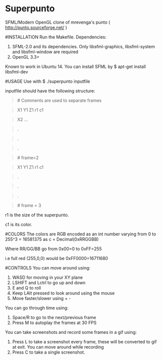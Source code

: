 # Superpunto
SFML/Modern OpenGL clone of mrevenga's punto ( http://punto.sourceforge.net/ )

#INSTALLATION
Run the Makefile.
Dependencies:

1. SFML-2.0 and its dependencies. Only libsfml-graphics, libsfml-system and libsfml-window are required
2. OpenGL 3.3+

Known to work in Ubuntu 14. You can install SFML by $ apt-get install libsfml-dev

#USAGE
Use with $ ./superpunto inputfile

inputfile should have the following structure:
>\# Comments are used to separate frames

>X1 Y1 Z1 r1 c1

>X2 ...

>.

>.

>.

>\# frame=2

>X1 Y1 Z1 r1 c1

>.

>.

>.

>\# frame = 3

r1 is the size of the superpunto.

c1 is its color.

#COLORS
The colors are RGB encoded as an int number varying from 0 to 255^3 = 16581375 as c = Decimal(0xRRGGBB)

Where RR/GG/BB go from 0x00=0 to 0xFF=255

i.e full red (255,0,0) would be 0xFF0000=16711680

#CONTROLS
You can move around using:

1. WASD for moving in your XY plane
2. LSHIFT and Lctrl to go up and down
3. E and Q to roll
4. Keep LAlt pressed to look around using the mouse
5. Move faster/slower using + -

You can go through time using:

1. Space/R to go to the next/previous frame
2. Press M to autoplay the frames at 30 FPS

You can take screenshots and record some frames in a gif using:

1. Press L to take a screenshot every frame, these will be converted to gif at exit. You can move around while recording
2. Press C to take a single screenshot.






